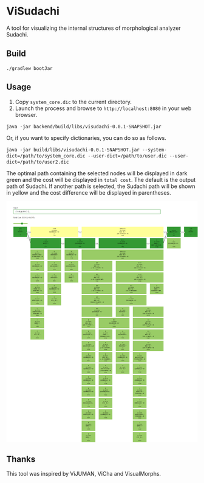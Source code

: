 # ViSudachi
A tool for visualizing the internal structures of morphological analyzer Sudachi.

## Build

```
./gradlew bootJar
```

## Usage

1. Copy `system_core.dic` to the current directory.
2. Launch the process and browse to `http://localhost:8080` in your web browser.

```
java -jar backend/build/libs/visudachi-0.0.1-SNAPSHOT.jar
```

Or, if you want to specify dictionaries, you can do so as follows.

```
java -jar build/libs/visudachi-0.0.1-SNAPSHOT.jar --system-dict=/path/to/system_core.dic --user-dict=/path/to/user.dic --user-dict=/path/to/user2.dic
```

The optimal path containing the selected nodes will be displayed in dark green and the cost will be displayed in `total cost`. The default is the output path of Sudachi. If another path is selected, the Sudachi path will be shown in yellow and the cost difference will be displayed in parentheses.


![screenshot](https://github.com/WorksApplications/ViSudachi/blob/images/screenshot.png)

## Thanks

This tool was inspired by ViJUMAN, ViCha and VisualMorphs.
